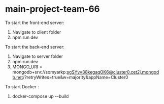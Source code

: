 # main-project-team-66

To start the front-end server:
1) Navigate to client folder
2) npm run dev

To start the back-end server:
1) Navigate to server folder
2) npm run dev
3) MONGO_URI = mongodb+srv://somyarkp:sgSYvv38kegaqOK6@cluster0.cet2j.mongodb.net/?retryWrites=true&w=majority&appName=Cluster0

To start Docker : 
1) docker-compose up --build
